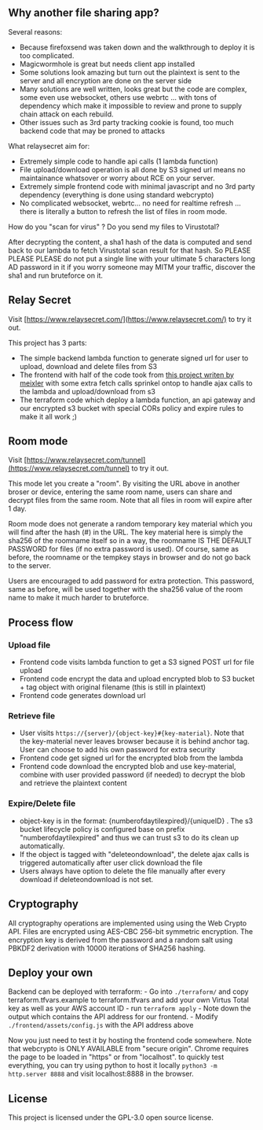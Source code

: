 ## Why another file sharing app?

Several reasons:

 - Because firefoxsend was taken down and the walkthrough to deploy it is too complicated. 
 - Magicwormhole is great but needs client app installed
 - Some solutions look amazing but turn out the plaintext is sent to the server and all encryption are done on the server side
 - Many solutions are well written, looks great but the code are complex, some even use websocket, others use webrtc ... with tons of dependency which make it impossible to review and prone to supply chain attack on each rebuild.
 - Other issues such as 3rd party tracking cookie is found, too much backend code that may be proned to attacks

 What relaysecret aim for:
  - Extremely simple code to handle api calls (1 lambda function)
  - File upload/download operation is all done by S3 signed url means no maintainance whatsover or worry about RCE on your server.
  - Extremely simple frontend code with minimal javascript and no 3rd party dependency (everything is done using standard webcrypto)
  - No complicated websocket, webrtc... no need for realtime refresh ... there is literally a button to refresh the list of files in room mode.

How do you "scan for virus" ? Do you send my files to Virustotal?

After decrypting the content, a sha1 hash of the data is computed and send back to our lambda to fetch Virustotal scan result for that hash. So PLEASE PLEASE PLEASE do not put a single line with your ultimate 5 characters long AD password in it if you worry someone may MITM your traffic, discover the sha1 and run bruteforce on it. 

## Relay Secret

Visit [https://www.relaysecret.com/](https://www.relaysecret.com/) to try it out.

This project has 3 parts:

 - The simple backend lambda function to generate signed url for user to upload, download and delete files from S3 
 - The frontend with half of the code took from [this project writen by meixler](https://github.com/meixler/web-browser-based-file-encryption-decryption/blob/master/web-browser-based-file-encryption-decryption.html) with some extra fetch calls sprinkel ontop to handle ajax calls to the lambda and upload/download from s3
 - The terraform code which deploy a lambda function, an api gateway and our encrypted s3 bucket with special CORs policy and expire rules to make it all work ;)


## Room mode

Visit [https://www.relaysecret.com/tunnel](https://www.relaysecret.com/tunnel) to try it out.

This mode let you create a "room". By visiting the URL above in another broser or device, entering the same room name, users can share and decrypt files from the same room. Note that all files in room will expire after 1 day.

Room mode does not generate a random temporary key material which you will find after the hash (#) in the URL. The key material here is simply the sha256 of the roomname itself so in a way, the roomname IS THE DEFAULT PASSWORD for files (if no extra password is used). Of course, same as before, the roomname or the tempkey stays in browser and do not go back to the server.

Users are encouraged to add password for extra protection. This password, same as before, will be used together with the sha256 value of the room name to make it much harder to bruteforce.

## Process flow

### Upload file

 - Frontend code visits lambda function to get a S3 signed POST url for file upload
 - Frontend code encrypt the data and upload encrypted blob to S3 bucket + tag object with original filename (this is still in plaintext)
 - Frontend code generates download url

### Retrieve file

 - User visits `https://{server}/{object-key}#{key-material}`. Note that the key-material never leaves browser because it is behind anchor tag. User can choose to add his own password for extra security
 - Frontend code get signed url for the encrypted blob from the lambda
 - Frontend code download the encrypted blob and use key-material, combine with user provided password (if needed) to decrypt the blob and retrieve the plaintext content

### Expire/Delete file

 - object-key is in the format: {numberofdaytilexpired}/{uniqueID} . The s3 bucket lifecycle policy is configured base on prefix "numberofdaytilexpired" and thus we can trust s3 to do its clean up automatically.
 - If the object is tagged with "deleteondownload", the delete ajax calls is triggered automatically after user click download the file
 - Users always have option to delete the file manually after every download if deleteondownload is not set.


## Cryptography

All cryptography operations are implemented using using the Web Crypto API. Files are encrypted using AES-CBC 256-bit symmetric encryption. The encryption key is derived from the password and a random salt using PBKDF2 derivation with 10000 iterations of SHA256 hashing.

## Deploy your own

Backend can be deployed with terraform:
    - Go into `./terraform/` and copy terraform.tfvars.example to terraform.tfvars and add your own Virtus Total key as well as your AWS account ID
    - run `terraform apply` 
    - Note down the output which contains the API address for our frontend.
    - Modify `./frontend/assets/config.js` with the API address above

Now you just need to test it by hosting the frontend code somewhere. Note that webcrypto is ONLY AVAILABLE from "secure origin". Chrome requires the page to be loaded in "https" or from "localhost". to quickly test everything, you can try using python to host it locally `python3 -m http.server 8888` and visit localhost:8888 in the browser.


## License
This project is licensed under the GPL-3.0 open source license.


